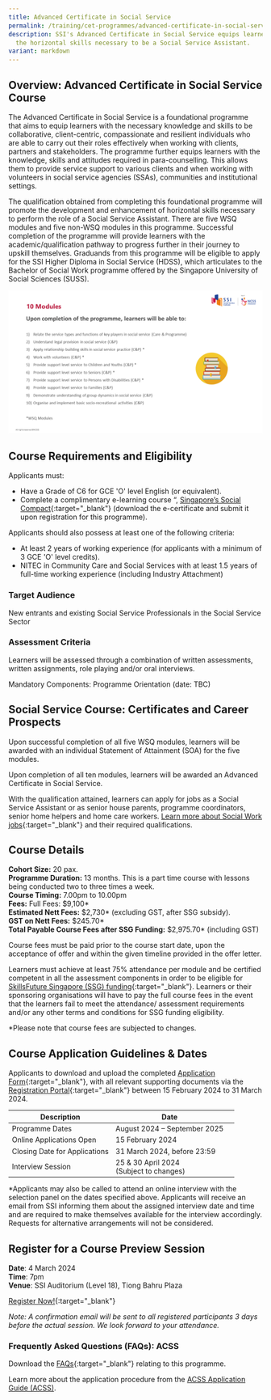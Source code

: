 ```yaml
---
title: Advanced Certificate in Social Service
permalink: /training/cet-programmes/advanced-certificate-in-social-service/
description: SSI's Advanced Certificate in Social Service equips learners with
  the horizontal skills necessary to be a Social Service Assistant.
variant: markdown
---
```

## Overview: Advanced Certificate in Social Service Course

The Advanced Certificate in Social Service is a foundational programme that aims to equip learners with the necessary knowledge and skills to be collaborative, client-centric, compassionate and resilient individuals who are able to carry out their roles effectively when working with clients, partners and stakeholders. The programme further equips learners with the knowledge, skills and attitudes required in para-counselling. This allows them to provide service support to various clients and when working with volunteers in social service agencies (SSAs), communities and institutional settings.  
  
The qualification obtained from completing this foundational programme will promote the development and enhancement of horizontal skills necessary to perform the role of a Social Service Assistant. There are five WSQ modules and five non-WSQ modules in this programme. Successful completion of the programme will provide learners with the academic/qualification pathway to progress further in their journey to upskill themselves. Graduands from this programme will be eligible to apply for the SSI Higher Diploma in Social Service (HDSS), which articulates to the Bachelor of Social Work programme offered by the Singapore University of Social Sciences (SUSS).

![Advanced Certificate In Social Service - Programme Curriculum](/images/training/acss/ssi%20-%20programme%20cirriculum%20-%20advanced%20certificate%20in%20social%20service%20(july%202023).png)
  
## Course Requirements and Eligibility

Applicants must:

-   Have a Grade of C6 for GCE 'O' level English (or equivalent).
-   Complete a complimentary e-learning course “, [Singapore’s Social Compact](https://iltms.ssi.gov.sg/Registration/Login?scheduleno=S2300747){:target="_blank"} (download the e-certificate and submit it upon registration for this programme).

Applicants should also possess at least one of the following criteria:

-   At least 2 years of working experience (for applicants with a minimum of 3 GCE 'O' level credits).
-   NITEC in Community Care and Social Services with at least 1.5 years of full-time working experience (including Industry Attachment)

### Target Audience

New entrants and existing Social Service Professionals in the Social Service Sector

### Assessment Criteria

Learners will be assessed through a combination of written assessments, written assignments, role playing and/or oral interviews.

Mandatory Components: Programme Orientation (date: TBC)

## Social Service Course: Certificates and Career Prospects

Upon successful completion of all five WSQ modules, learners will be awarded with an individual Statement of Attainment (SOA) for the five modules.  
  
Upon completion of all ten modules, learners will be awarded an Advanced Certificate in Social Service.  
  
With the qualification attained, learners can apply for jobs as a Social Service Assistant or as senior house parents, programme coordinators, senior home helpers and home care workers. [Learn more about Social Work jobs](https://www.ncss.gov.sg/social-service-tribe/careerdetail/Social-Work){:target="_blank"}  and their required qualifications. 

## Course Details

**Cohort Size:** 20 pax.  
**Programme Duration:** 13 months. This is a part time course with lessons being conducted two to three times a week.  
**Course Timing:**  7.00pm to 10.00pm  
**Fees:** Full Fees: $9,100*  
**Estimated Nett Fees:** $2,730* (excluding GST, after SSG subsidy).  
**GST on Nett Fees:** $245.70* <br>
**Total Payable Course Fees after SSG Funding:** $2,975.70* (including GST)
  
Course fees must be paid prior to the course start date, upon the acceptance of offer and within the given timeline provided in the offer letter.

Learners must achieve at least 75% attendance per module and be certified competent in all the assessment components in order to be eligible for [SkillsFuture Singapore (SSG) funding](   https://www.ssi.gov.sg/training/funding-information/skillsfuture-singapore-funding/){:target="_blank"}. Learners or their sponsoring organisations will have to pay the full course fees in the event that the learners fail to meet the attendance/ assessment requirements and/or any other terms and conditions for SSG funding eligibility. 

*Please note that course fees are subjected to changes.


## Course Application Guidelines &amp; Dates
Applicants to download and upload the completed [Application Form](/files/acss/ssi%20-%20application%20form%20-%20advanced%20certificate%20in%20social%20service%20(jun%202023).pdf){:target="_blank"}, with all relevant supporting documents via the [Registration Portal](https://iltms.ssi.gov.sg/registration/#/Course?coursecode=SCET21-1){:target="_blank"}  between 15 February 2024 to 31 March 2024.

| Description | Date | |
| -------- | -------- | -------- |
|Programme Dates| August 2024 – September 2025|
| Online Applications Open   | 15 February 2024 | 
| Closing Date for Applications | 31 March 2024, before 23:59|
|Interview Session  | 25 &amp; 30 April 2024 <br>(Subject to changes)|

*Applicants may also be called to attend an online interview with the selection panel on the dates specified above. Applicants will receive an email from SSI informing them about the assigned interview date and time and are required to make themselves available for the interview accordingly. Requests for alternative arrangements will not be considered.

## Register for a Course Preview Session

**Date**: 4 March 2024<br>
**Time**: 7pm<br>
**Venue**: SSI Auditorium (Level 18), Tiong Bahru Plaza

[Register Now!](https://go.gov.sg/ssi-preview-registration){:target="_blank"}

*Note: A confirmation email will be sent to all registered participants 3 days before the actual session. We look forward to your attendance.*

### Frequently Asked Questions (FAQs): ACSS

Download the [FAQs](/files/acss/ssi%20-%20faqs%20-%20advanced%20certificate%20in%20social%20service%20(jun%202023).pdf){:target="_blank"} relating to this programme.

Learn more about the application procedure from the [ACSS Application Guide (ACSS)](/files/acss/ssi%20-%20application%20guide%20-%20advanced%20certificate%20in%20social%20service%20(jun%202023).pdf).